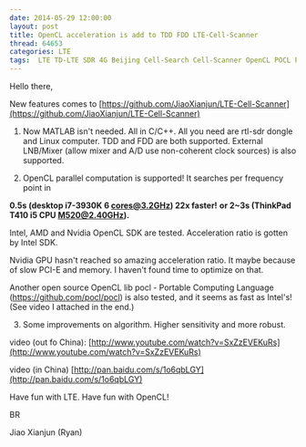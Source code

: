 ```yaml
---
date: 2014-05-29 12:00:00
layout: post
title: OpenCL acceleration is add to TDD FDD LTE-Cell-Scanner
thread: 64653
categories: LTE
tags:  LTE TD-LTE SDR 4G Beijing Cell-Search Cell-Scanner OpenCL POCL Portable-OpenCL Intel AMD Nvidia GeForce
---
```


Hello there,

New features comes to [https://github.com/JiaoXianjun/LTE-Cell-Scanner](https://github.com/JiaoXianjun/LTE-Cell-Scanner)

1. Now MATLAB isn't needed. All in C/C++. All you need are rtl-sdr dongle and Linux computer. TDD and FDD are both supported. External LNB/Mixer (allow mixer and A/D use non-coherent clock sources) is also supported.

2. OpenCL parallel computation is supported! It searches per frequency point in

**0.5s (desktop i7-3930K 6 cores@3.2GHz) 22x faster!**
**or 2~3s (ThinkPad T410 i5 CPU M520@2.40GHz).**

Intel, AMD and Nvidia OpenCL SDK are tested. Acceleration ratio is gotten by Intel SDK.

Nvidia GPU hasn't reached so amazing acceleration ratio. It maybe because of slow PCI-E and memory. I haven't found time to optimize on that.

Another open source OpenCL lib pocl - Portable Computing Language (https://github.com/pocl/pocl) is also tested, and it seems as fast as Intel's! (See video I attached in the end.)

3. Some improvements on algorithm. Higher sensitivity and more robust.

video (out fo China): [http://www.youtube.com/watch?v=SxZzEVEKuRs](http://www.youtube.com/watch?v=SxZzEVEKuRs)

video (in China) [http://pan.baidu.com/s/1o6qbLGY](http://pan.baidu.com/s/1o6qbLGY)

Have fun with LTE. Have fun with OpenCL!

BR

Jiao Xianjun (Ryan)
